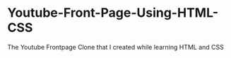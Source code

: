 # Youtube-Front-Page-Using-HTML-CSS
The Youtube Frontpage Clone that I created while learning HTML and CSS
